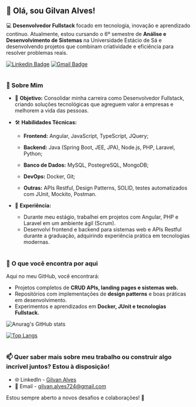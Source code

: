 ## 👋 Olá, sou Gilvan Alves!   

💻 **Desenvolvedor Fullstack** focado em tecnologia, inovação e aprendizado contínuo. Atualmente, estou cursando o 6º semestre de **Análise e Desenvolvimento de Sistemas** na Universidade Estácio de Sá e desenvolvendo projetos que combinam criatividade e eficiência para resolver problemas reais.   

[![Linkedin Badge](https://img.shields.io/badge/-Gilvan&#8208;Alves-blue?style=flat-square&logo=Linkedin&logoColor=white&link=https://www.linkedin.com/in/gilvanribeiroalves/)](https://www.linkedin.com/in/gilvanribeiroalves/)
[![Gmail Badge](https://img.shields.io/badge/-gilvan.alves724@gmail.com-c14438?style=flat-square&logo=Gmail&logoColor=white&link=mailto:gilvan.alves724@gmail.com)](mailto:gilvan.alves724@gmail.com)  

#   
### 🚀 Sobre Mim

- 🎯 **Objetivo:** Consolidar minha carreira como Desenvolvedor Fullstack, criando soluções tecnológicas que agreguem valor a empresas e melhorem a vida das pessoas.
- 🛠️ **Habilidades Técnicas:**
  
    - **Frontend:** Angular, JavaScript, TypeScript, JQuery;
  
   - **Backend:** Java (Spring Boot, JEE, JPA), Node.js, PHP, Laravel, Python;
  
   - **Banco de Dados:** MySQL, PostegreSQL, MongoDB;
  
   - **DevOps:** Docker, Git;
  
   - **Outras:** APIs Restful, Design Patterns, SOLID, testes automatizados com JUnit, Mockito, Postman.
- 💼 **Experiência:**
   - Durante meu estágio, trabalhei em projetos com Angular, PHP e Laravel em um ambiente ágil (Scrum).
   - Desenvolvi frontend e backend para sistemas web e APIs Restful durante a graduação, adquirindo experiência prática em tecnologias modernas.
#    
### 🌟 **O que você encontra por aqui**   

Aqui no meu GitHub, você encontrará:   

   - Projetos completos de **CRUD APIs, landing pages e sistemas web.**
   - Repositórios com implementações de **design patterns** e boas práticas em desenvolvimento.
   - Experimentos e aprendizados em **Docker, JUnit e tecnologias Fullstack.**

![Anurag's GitHub stats](https://github-readme-stats-git-masterrstaa-rickstaa.vercel.app/api?username=Gilvan-R-A&show_icons=true&include_all_commits=false&count_private=true&line_height=25&hide=issues&border_radius=3)   

[![Top Langs](https://github-readme-stats-git-masterrstaa-rickstaa.vercel.app/api/top-langs/?username=Gilvan-R-A&line_height=10&card_width=290&layout=compact&hide_title=false&count_private=true&langs_count=5&show_icons=true&title_color=7520FF&hide=html,css)](https://github.com/elidianaandrade/github-readme-stats)

#   

### 📫 Quer saber mais sobre meu trabalho ou construir algo incrível juntos? Estou à disposição!  

- 🌐 LinkedIn - [Gilvan Alves](https://www.linkedin.com/in/gilvanribeiroalves/)
- 📧 Email - [gilvan.alves724@gmail.com](mailto:gilvan.alves724@gmail.com)

Estou sempre aberto a novos desafios e colaborações! 🚀








